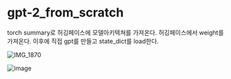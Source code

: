 # gpt-2_from_scratch

torch summary로 허깅페이스에 모델아키텍쳐를 가져온다. 허깅페이스에서 weight를 가져온다. 이후에 직접 gpt를 만들고 state_dict를 load한다.

![IMG_1870](https://github.com/user-attachments/assets/9cdfd128-d085-47b9-8800-8b149c91ca38)


![image](https://github.com/user-attachments/assets/4ce4c7d8-cb48-4b1c-acf9-8f30cc54471d)
